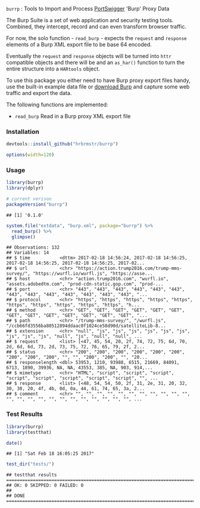 
`burrp` : Tools to Import and Process [PortSwigger](https://portswigger.net/) 'Burp' Proxy Data

The Burp Suite is a set of web application and security testing tools. Combined, they intercept, record and can even transform browser traffic.

For now, the solo function - `read_burp` - expects the `request` and `response` elements of a Burp XML export file to be base 64 encoded.

Eventually the `request` and `response` objects will be turned into `httr` compatible objects and there will be and an `as_har()` function to turn the entire structure into a `HARtools` object.

To use this package you either need to have Burp proxy export files handy, use the built-in example data file or [download Burp](https://portswigger.net/burp/) and capture some web traffic and export the data.

The following functions are implemented:

-   `read_burp` Read in a Burp proxy XML export file

### Installation

``` r
devtools::install_github("hrbrmstr/burrp")
```

``` r
options(width=120)
```

### Usage

``` r
library(burrp)
library(dplyr)

# current verison
packageVersion("burrp")
```

    ## [1] '0.1.0'

``` r
system.file("extdata", "burp.xml", package="burrp") %>%
  read_burp() %>%
  glimpse()
```

    ## Observations: 132
    ## Variables: 14
    ## $ time           <dttm> 2017-02-18 14:56:24, 2017-02-18 14:56:25, 2017-02-18 14:56:25, 2017-02-18 14:56:25, 2017-02...
    ## $ url            <chr> "https://action.trump2016.com/trump-mms-survey/", "https://wurfl.io/wurfl.js", "https://asse...
    ## $ host           <chr> "action.trump2016.com", "wurfl.io", "assets.adobedtm.com", "prod-cdn-static.gop.com", "prod-...
    ## $ port           <chr> "443", "443", "443", "443", "443", "443", "443", "443", "443", "443", "443", "443", "443", "...
    ## $ protocol       <chr> "https", "https", "https", "https", "https", "https", "https", "https", "https", "https", "h...
    ## $ method         <chr> "GET", "GET", "GET", "GET", "GET", "GET", "GET", "GET", "GET", "GET", "GET", "GET", "GET", "...
    ## $ path           <chr> "/trump-mms-survey/", "/wurfl.js", "/ccb66fd3556ba80512894ddaac0f1024ce58d90d/satelliteLib-8...
    ## $ extension      <chr> "null", "js", "js", "js", "js", "js", "js", "js", "js", "js", "null", "js", "null", "null", ...
    ## $ request        <list> [<47, 45, 54, 20, 2f, 74, 72, 75, 6d, 70, 2d, 6d, 6d, 73, 2d, 73, 75, 72, 76, 65, 79, 2f, 2...
    ## $ status         <chr> "200", "200", "200", "200", "200", "200", "200", "200", "200", "", "", "200", "200", "", "20...
    ## $ responselength <dbl> 53953, 1210, 93988, 6515, 21669, 84091, 6713, 1890, 39936, NA, NA, 43553, 385, NA, 903, 914,...
    ## $ mimetype       <chr> "HTML", "script", "script", "script", "script", "script", "script", "script", "script", "", ...
    ## $ response       <list> [<48, 54, 54, 50, 2f, 31, 2e, 31, 20, 32, 30, 30, 20, 4f, 4b, 0d, 0a, 44, 61, 74, 65, 3a, 2...
    ## $ comment        <chr> "", "", "", "", "", "", "", "", "", "", "", "", "", "", "", "", "", "", "", "", "", "", "", ...

### Test Results

``` r
library(burrp)
library(testthat)

date()
```

    ## [1] "Sat Feb 18 16:05:25 2017"

``` r
test_dir("tests/")
```

    ## testthat results ========================================================================================================
    ## OK: 0 SKIPPED: 0 FAILED: 0
    ## 
    ## DONE ===================================================================================================================
